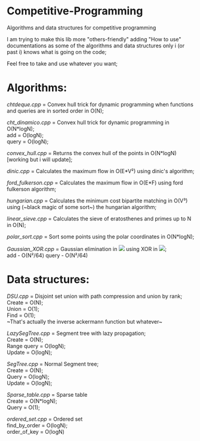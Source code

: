 # Competitive-Programming
Algorithms and data structures for competitive programming

I am trying to make this lib more "others-friendly" adding "How to use" documentations as some of the algorithms and data structures only i (or past i) knows what is going on the code;

Feel free to take and use whatever you want;

# Algorithms:
*chtdeque.cpp* = Convex hull trick for dynamic programming when functions and queries are in sorted order in O(N);

*cht_dinamico.cpp* = Convex hull trick for dynamic programming in O(N*logN);\
add = O(logN);\
query = O(logN);

*convex_hull.cpp* = Returns the convex hull of the points in O(N\*logN) [working but i will update];

*dinic.cpp* = Calculates the maximum flow in O(E\*V²) using dinic's algorithm;

*ford_fulkerson.cpp* = Calculates the maximum flow in O(E\*F) using ford fulkerson algorithm;

*hungarian.cpp* = Calculates the minimum cost bipartite matching in O(V³) using (~black magic of some sort~) the hungarian algorithm;

*linear_sieve.cpp* = Calculates the sieve of eratosthenes and primes up to N in O(N);

*polar_sort.cpp* = Sort some points using the polar coordinates in O(N\*logN);

*Gaussian_XOR.cpp* = Gaussian elimination in <img src="https://render.githubusercontent.com/render/math?math=\mathbb{Z}_{2}"> using XOR in <img src="https://render.githubusercontent.com/render/math?math=O(\frac{N^3}{64})">;\
add - O(N²/64)
query - O(N²/64)


# Data structures:

*DSU.cpp* = Disjoint set union with path compression and union by rank;\
Create = O(N);\
Union = O(1);\
Find = O(1);\
~That's actually the inverse ackermann function but whatever~

*LazySegTree.cpp* = Segment tree with lazy propagation;\
Create = O(N);\
Range query = O(logN);\
Update = O(logN);

*SegTree.cpp* = Normal Segment tree;\
Create = O(N);\
Query = O(logN);\
Update = O(logN);

*Sparse_table.cpp* = Sparse table\
Create = O(N\*logN);\
Query = O(1);

*ordered_set.cpp* = Ordered set\
find_by_order = O(logN);\
order_of_key = O(logN)
